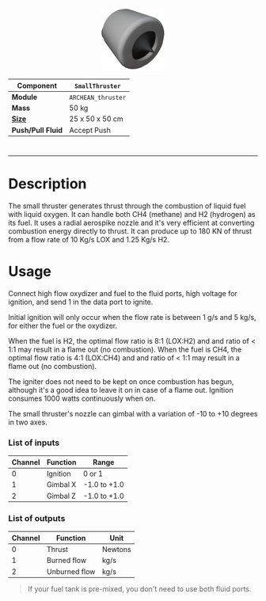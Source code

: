 <p align="center">
  <img src="SmallThruster.png" />
</p>

|Component|`SmallThruster`|
|---|---|
|**Module**|`ARCHEAN_thruster`|
|**Mass**|50 kg|
|[**Size**](# "Based on the component's occupancy in a fixed 25cm grid.")|25 x 50 x 50 cm|
|**Push/Pull Fluid**|Accept Push|
#
---

# Description
The small thruster generates thrust through the combustion of liquid fuel with liquid oxygen.
It can handle both CH4 (methane) and H2 (hydrogen) as its fuel.
It uses a radial aerospike nozzle and it's very efficient at converting combustion energy directly to thrust.
It can produce up to 180 KN of thrust from a flow rate of 10 Kg/s LOX and 1.25 Kg/s H2.

# Usage
Connect high flow oxydizer and fuel to the fluid ports, high voltage for ignition, and send 1 in the data port to ignite.

Initial ignition will only occur when the flow rate is between 1 g/s and 5 kg/s, for either the fuel or the oxydizer.

When the fuel is H2, the optimal flow ratio is 8:1 (LOX:H2) and and ratio of < 1:1 may result in a flame out (no combustion).
When the fuel is CH4, the optimal flow ratio is 4:1 (LOX:CH4) and and ratio of < 1:1 may result in a flame out (no combustion).

The igniter does not need to be kept on once combustion has begun, although it's a good idea to leave it on in case of a flame out.
Ignition consumes 1000 watts continuously when on.

The small thruster's nozzle can gimbal with a variation of -10 to +10 degrees in two axes.

### List of inputs
|Channel|Function|Range|
|---|---|---|
|0|Ignition|0 or 1|
|1|Gimbal X|-1.0 to +1.0|
|2|Gimbal Z|-1.0 to +1.0|

### List of outputs
|Channel|Function|Unit|
|---|---|---|
|0|Thrust|Newtons|
|1|Burned flow|kg/s|
|2|Unburned flow|kg/s|

> If your fuel tank is pre-mixed, you don't need to use both fluid ports.